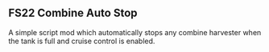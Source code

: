 ## FS22 Combine Auto Stop

A simple script mod which automatically stops any combine harvester when the tank is full and cruise control is enabled.
